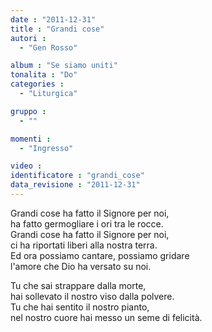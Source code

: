 ```yaml
---
date : "2011-12-31"
title : "Grandi cose"
autori : 
  - "Gen Rosso"

album : "Se siamo uniti"
tonalita : "Do"
categories : 
  - "Liturgica"

gruppo : 
  - ""

momenti : 
  - "Ingresso"

video : 
identificatore : "grandi_cose"
data_revisione : "2011-12-31"
---
```

  
  
Grandi cose ha fatto il Signore per noi,  
ha fatto germogliare i ori tra le rocce.   
Grandi cose ha fatto il Signore per noi,  
ci ha riportati liberi alla nostra terra.  
Ed ora possiamo cantare, possiamo gridare  
l'amore che Dio ha versato su noi.   
  
  
Tu che sai strappare dalla morte,   
hai sollevato il nostro viso dalla polvere.  
Tu che hai sentito il nostro pianto,   
nel nostro cuore hai messo un seme di felicità.  
  
  
  
